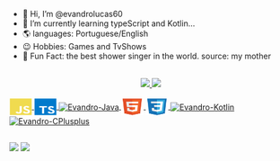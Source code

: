 

- 👋 Hi, I’m @evandrolucas60
- 🌱 I’m currently learning typeScript and Kotlin...
- 🌎 languages: Portuguese/English
- 😉 Hobbies: Games and TvShows
- 🚿 Fun Fact: the best shower singer in the world. source: my mother
<br>
<div align="center">
  <a href="https://github.com/evandrolucas60">
  <img height="160em" src="https://github-readme-stats.vercel.app/api?username=evandrolucas60&show_icons=true&theme=onedark&include_all_commits=true&count_private=true"/>
  <img height="160em" src="https://github-readme-stats.vercel.app/api/top-langs/?username=evandrolucas60&layout=compact&langs_count=7&theme=onedark"/>
</div>
  
<div style="display: inline_block"><br>
  <img align="center" alt="Evandro-Js" height="30" width="40" src="https://raw.githubusercontent.com/devicons/devicon/master/icons/javascript/javascript-plain.svg">
  <img align="center" alt="Evandro-Ts" height="30" width="40" src="https://raw.githubusercontent.com/devicons/devicon/master/icons/typescript/typescript-plain.svg">
  <img align="center" alt="Evandro-Java" height="30" width="40" src="https://cdn.jsdelivr.net/gh/devicons/devicon/icons/java/java-original.svg">
  <img align="center" alt="Evandro-HTML" height="30" width="40" src="https://raw.githubusercontent.com/devicons/devicon/master/icons/html5/html5-original.svg">
  <img align="center" alt="Evandro-CSS" height="30" width="40" src="https://raw.githubusercontent.com/devicons/devicon/master/icons/css3/css3-original.svg">
  <img align="center" alt="Evandro-Kotlin" height="30" width="40" src="https://cdn.jsdelivr.net/gh/devicons/devicon/icons/kotlin/kotlin-original.svg">
  <img align="center" alt="Evandro-CPlusplus" height="30" width="40" src="https://cdn.jsdelivr.net/gh/devicons/devicon/icons/cplusplus/cplusplus-original.svg">
</div>
  
  ##
  
<div> 
  <a href = "mailto:evandrolucas60@yahoo.com"><img src="https://img.shields.io/badge/-Gmail-%23333?style=for-the-badge&logo=gmail&logoColor=white" target="_blank"></a>
  <a href="https://www.linkedin.com/in/evandro-lucas-b84926117" target="_blank"><img src="https://img.shields.io/badge/-LinkedIn-%230077B5?style=for-the-badge&logo=linkedin&logoColor=white" target="_blank"></a> 
</div> 
  
  
<!---
evandrolucas60/evandrolucas60 is a ✨ special ✨ repository because its `README.md` (this file) appears on your GitHub profile.
You can click the Preview link to take a look at your changes.
--->
